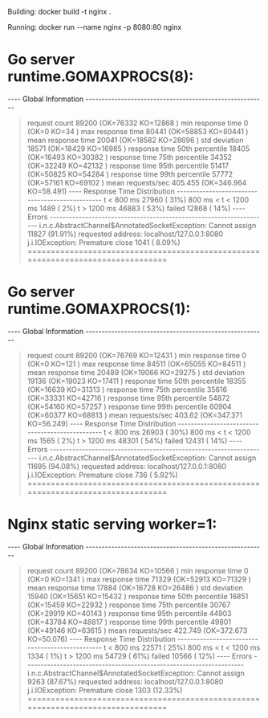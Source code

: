 Building:
	docker build -t nginx .

Running:
	docker run --name nginx -p 8080:80 nginx

Go server runtime.GOMAXPROCS(8):
================================================================================
---- Global Information --------------------------------------------------------
> request count                                      89200 (OK=76332  KO=12868 )
> min response time                                      0 (OK=0      KO=34    )
> max response time                                  80441 (OK=58853  KO=80441 )
> mean response time                                 20041 (OK=18582  KO=28696 )
> std deviation                                      18571 (OK=18429  KO=16985 )
> response time 50th percentile                      18405 (OK=16493  KO=30382 )
> response time 75th percentile                      34352 (OK=32249  KO=42132 )
> response time 95th percentile                      51417 (OK=50825  KO=54284 )
> response time 99th percentile                      57772 (OK=57161  KO=69102 )
> mean requests/sec                                405.455 (OK=346.964 KO=58.491)
---- Response Time Distribution ------------------------------------------------
> t < 800 ms                                         27960 ( 31%)
> 800 ms < t < 1200 ms                                1489 (  2%)
> t > 1200 ms                                        46883 ( 53%)
> failed                                             12868 ( 14%)
---- Errors --------------------------------------------------------------------
> i.n.c.AbstractChannel$AnnotatedSocketException: Cannot assign   11827 (91.91%)
requested address: localhost/127.0.0.1:8080
> j.i.IOException: Premature close                                 1041 ( 8.09%)
================================================================================

Go server runtime.GOMAXPROCS(1):
================================================================================
---- Global Information --------------------------------------------------------
> request count                                      89200 (OK=76769  KO=12431 )
> min response time                                      0 (OK=0      KO=121   )
> max response time                                  84511 (OK=65055  KO=84511 )
> mean response time                                 20489 (OK=19066  KO=29275 )
> std deviation                                      19136 (OK=19023  KO=17411 )
> response time 50th percentile                      18355 (OK=16639  KO=31313 )
> response time 75th percentile                      35616 (OK=33331  KO=42716 )
> response time 95th percentile                      54872 (OK=54160  KO=57257 )
> response time 99th percentile                      60904 (OK=60377  KO=68813 )
> mean requests/sec                                 403.62 (OK=347.371 KO=56.249)
---- Response Time Distribution ------------------------------------------------
> t < 800 ms                                         26903 ( 30%)
> 800 ms < t < 1200 ms                                1565 (  2%)
> t > 1200 ms                                        48301 ( 54%)
> failed                                             12431 ( 14%)
---- Errors --------------------------------------------------------------------
> i.n.c.AbstractChannel$AnnotatedSocketException: Cannot assign   11695 (94.08%)
requested address: localhost/127.0.0.1:8080
> j.i.IOException: Premature close                                  736 ( 5.92%)
================================================================================

Nginx static serving worker=1:
================================================================================
---- Global Information --------------------------------------------------------
> request count                                      89200 (OK=78634  KO=10566 )
> min response time                                      0 (OK=0      KO=1341  )
> max response time                                  71329 (OK=52913  KO=71329 )
> mean response time                                 17884 (OK=16728  KO=26486 )
> std deviation                                      15940 (OK=15651  KO=15432 )
> response time 50th percentile                      16851 (OK=15459  KO=22932 )
> response time 75th percentile                      30767 (OK=29919  KO=40143 )
> response time 95th percentile                      44903 (OK=43784  KO=48817 )
> response time 99th percentile                      49801 (OK=49146  KO=63615 )
> mean requests/sec                                422.749 (OK=372.673 KO=50.076)
---- Response Time Distribution ------------------------------------------------
> t < 800 ms                                         22571 ( 25%)
> 800 ms < t < 1200 ms                                1334 (  1%)
> t > 1200 ms                                        54729 ( 61%)
> failed                                             10566 ( 12%)
---- Errors --------------------------------------------------------------------
> i.n.c.AbstractChannel$AnnotatedSocketException: Cannot assign    9263 (87.67%)
requested address: localhost/127.0.0.1:8080
> j.i.IOException: Premature close                                 1303 (12.33%)
================================================================================

